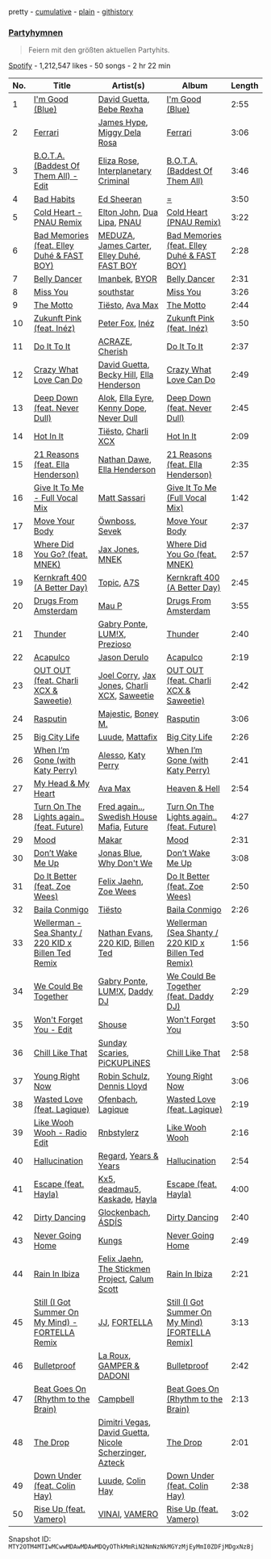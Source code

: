 pretty - [cumulative](/playlists/cumulative/37i9dQZF1DX9EM98aZosoy.md) - [plain](/playlists/plain/37i9dQZF1DX9EM98aZosoy) - [githistory](https://github.githistory.xyz/mackorone/spotify-playlist-archive/blob/main/playlists/plain/37i9dQZF1DX9EM98aZosoy)

### [Partyhymnen](https://open.spotify.com/playlist/37i9dQZF1DX9EM98aZosoy)

> Feiern mit den größten aktuellen Partyhits.

[Spotify](https://open.spotify.com/user/spotify) - 1,212,547 likes - 50 songs - 2 hr 22 min

| No. | Title | Artist(s) | Album | Length |
|---|---|---|---|---|
| 1 | [I'm Good \(Blue\)](https://open.spotify.com/track/4uUG5RXrOk84mYEfFvj3cK) | [David Guetta](https://open.spotify.com/artist/1Cs0zKBU1kc0i8ypK3B9ai), [Bebe Rexha](https://open.spotify.com/artist/64M6ah0SkkRsnPGtGiRAbb) | [I'm Good \(Blue\)](https://open.spotify.com/album/7M842DMhYVALrXsw3ty7B3) | 2:55 |
| 2 | [Ferrari](https://open.spotify.com/track/4zN21mbAuaD0WqtmaTZZeP) | [James Hype](https://open.spotify.com/artist/43BxCL6t4c73BQnIJtry5v), [Miggy Dela Rosa](https://open.spotify.com/artist/45ruzGUmIr8WLjLOPJ9mGU) | [Ferrari](https://open.spotify.com/album/6moZ4sNThthUAwCklyuPY8) | 3:06 |
| 3 | [B.O.T.A\. \(Baddest Of Them All\) \- Edit](https://open.spotify.com/track/39JofJHEtg8I4fSyo7Imft) | [Eliza Rose](https://open.spotify.com/artist/4XC335ouK6pXyq4QiIb8bP), [Interplanetary Criminal](https://open.spotify.com/artist/6uJ51uV5rYzu1MJkC4CceI) | [B.O.T.A\. \(Baddest Of Them All\)](https://open.spotify.com/album/2lQgd3Svp1ZWAzZPLobAPK) | 3:46 |
| 4 | [Bad Habits](https://open.spotify.com/track/3rmo8F54jFF8OgYsqTxm5d) | [Ed Sheeran](https://open.spotify.com/artist/6eUKZXaKkcviH0Ku9w2n3V) | [=](https://open.spotify.com/album/32iAEBstCjauDhyKpGjTuq) | 3:50 |
| 5 | [Cold Heart \- PNAU Remix](https://open.spotify.com/track/6zSpb8dQRaw0M1dK8PBwQz) | [Elton John](https://open.spotify.com/artist/3PhoLpVuITZKcymswpck5b), [Dua Lipa](https://open.spotify.com/artist/6M2wZ9GZgrQXHCFfjv46we), [PNAU](https://open.spotify.com/artist/6n28c9qs9hNGriNa72b26u) | [Cold Heart \(PNAU Remix\)](https://open.spotify.com/album/5D8Rdb09BkmHscEGSWAlA6) | 3:22 |
| 6 | [Bad Memories \(feat\. Elley Duhé & FAST BOY\)](https://open.spotify.com/track/3rb0tMq42WfggucPm0HHkA) | [MEDUZA](https://open.spotify.com/artist/0xRXCcSX89eobfrshSVdyu), [James Carter](https://open.spotify.com/artist/5344K3N7rx7kw1HjO8psuq), [Elley Duhé](https://open.spotify.com/artist/67MNhiAICFY6Pwc2YxCO0K), [FAST BOY](https://open.spotify.com/artist/56Qz2XwGj7FxnNKrfkWjnb) | [Bad Memories \(feat\. Elley Duhé & FAST BOY\)](https://open.spotify.com/album/44aG7QLYLGotCTlu5Fc2J7) | 2:28 |
| 7 | [Belly Dancer](https://open.spotify.com/track/7fZBQnc0zXwVybgCIrQQil) | [Imanbek](https://open.spotify.com/artist/5rGrDvrLOV2VV8SCFVGWlj), [BYOR](https://open.spotify.com/artist/0Upxnyh9nIUNSOmNE8WF4R) | [Belly Dancer](https://open.spotify.com/album/2npvQTpyjLtapBWTNTNlqn) | 2:31 |
| 8 | [Miss You](https://open.spotify.com/track/4tRhRLBxIZ34Iw0eCuiC03) | [southstar](https://open.spotify.com/artist/1GVuCyb4PlArufUZDUnRQi) | [Miss You](https://open.spotify.com/album/4fmtd5CduUYx2bmMOvXwX4) | 3:26 |
| 9 | [The Motto](https://open.spotify.com/track/18asYwWugKjjsihZ0YvRxO) | [Tiësto](https://open.spotify.com/artist/2o5jDhtHVPhrJdv3cEQ99Z), [Ava Max](https://open.spotify.com/artist/4npEfmQ6YuiwW1GpUmaq3F) | [The Motto](https://open.spotify.com/album/278z9UXJaMNDH9Bel9uAxV) | 2:44 |
| 10 | [Zukunft Pink \(feat\. Inéz\)](https://open.spotify.com/track/4YxZQd3I4rj1nqkXgvpCk4) | [Peter Fox](https://open.spotify.com/artist/6rqlONGmPuP2wJVSfliLBI), [Inéz](https://open.spotify.com/artist/6zBax4hSAI1BJYgwF61EP5) | [Zukunft Pink \(feat\. Inéz\)](https://open.spotify.com/album/0oCAC1DmJcWxPjs55uJl6D) | 3:50 |
| 11 | [Do It To It](https://open.spotify.com/track/20on25jryn53hWghthWWW3) | [ACRAZE](https://open.spotify.com/artist/4pnp4w9g30yLfVIAFnZMRd), [Cherish](https://open.spotify.com/artist/1c70yCa8sRgIiQxl3HOEFo) | [Do It To It](https://open.spotify.com/album/58cd90Jkrovggh556JPN9L) | 2:37 |
| 12 | [Crazy What Love Can Do](https://open.spotify.com/track/1WCEAGGRD066z2Q89ObXTq) | [David Guetta](https://open.spotify.com/artist/1Cs0zKBU1kc0i8ypK3B9ai), [Becky Hill](https://open.spotify.com/artist/4EPJlUEBy49EX1wuFOvtjK), [Ella Henderson](https://open.spotify.com/artist/7nDsS0l5ZAzMedVRKPP8F1) | [Crazy What Love Can Do](https://open.spotify.com/album/0GnxssqYa2RU9EdWHhZ707) | 2:49 |
| 13 | [Deep Down \(feat\. Never Dull\)](https://open.spotify.com/track/7MIhUdNJtaOnDmC5nBC1fb) | [Alok](https://open.spotify.com/artist/0NGAZxHanS9e0iNHpR8f2W), [Ella Eyre](https://open.spotify.com/artist/66TrUkUZ3RM29dqeDQRgyA), [Kenny Dope](https://open.spotify.com/artist/1TrfxjXu8quyDw05p2bacX), [Never Dull](https://open.spotify.com/artist/2u3rmzZC0psTER2sDfUebm) | [Deep Down \(feat\. Never Dull\)](https://open.spotify.com/album/3KpxpdySrMR2S7noneu1bI) | 2:45 |
| 14 | [Hot In It](https://open.spotify.com/track/3Z7CaxQkqbIs1rewKi6v4W) | [Tiësto](https://open.spotify.com/artist/2o5jDhtHVPhrJdv3cEQ99Z), [Charli XCX](https://open.spotify.com/artist/25uiPmTg16RbhZWAqwLBy5) | [Hot In It](https://open.spotify.com/album/6R7Yy0sY9N8PNUhseegr2Q) | 2:09 |
| 15 | [21 Reasons \(feat\. Ella Henderson\)](https://open.spotify.com/track/1RF02Cf80mTaeNXG2P2boR) | [Nathan Dawe](https://open.spotify.com/artist/2gduEC76ry33RVurAvT05p), [Ella Henderson](https://open.spotify.com/artist/7nDsS0l5ZAzMedVRKPP8F1) | [21 Reasons \(feat\. Ella Henderson\)](https://open.spotify.com/album/118PKNjhP4NWcrW5OjMwzc) | 2:35 |
| 16 | [Give It To Me \- Full Vocal Mix](https://open.spotify.com/track/5ZduaRci3iNUiDfJbBfAaf) | [Matt Sassari](https://open.spotify.com/artist/21dVknSLCsK37cWozWDZZS) | [Give It To Me \(Full Vocal Mix\)](https://open.spotify.com/album/1jbRY71konakrKvDUiW7Rp) | 1:42 |
| 17 | [Move Your Body](https://open.spotify.com/track/6GomT970rCOkKAyyrwJeZi) | [Öwnboss](https://open.spotify.com/artist/37czgDRfGMvgRiUKHvnnhj), [Sevek](https://open.spotify.com/artist/0aOIluXr131XqrXFwFCFGT) | [Move Your Body](https://open.spotify.com/album/4l9wMVL4XAM5jPMXP5RAbL) | 2:37 |
| 18 | [Where Did You Go? \(feat\. MNEK\)](https://open.spotify.com/track/3sa06xVNmLLYIxdNNmVQN8) | [Jax Jones](https://open.spotify.com/artist/4Q6nIcaBED8qUel8bBx6Cr), [MNEK](https://open.spotify.com/artist/7uMh23xWiuR7zsNkuNcm2G) | [Where Did You Go \(feat\. MNEK\)](https://open.spotify.com/album/5vSLX6JljaSXuRY2Wqi6xL) | 2:57 |
| 19 | [Kernkraft 400 \(A Better Day\)](https://open.spotify.com/track/3kcKlOkQQEPVwxwljbGJ5p) | [Topic](https://open.spotify.com/artist/0u6GtibW46tFX7koQ6uNJZ), [A7S](https://open.spotify.com/artist/5Wg2b4Mp42gicxEeDNawf7) | [Kernkraft 400 \(A Better Day\)](https://open.spotify.com/album/2NIChqkijGw4r4Dqfmg0A3) | 2:45 |
| 20 | [Drugs From Amsterdam](https://open.spotify.com/track/0w7JPlp7eEQI2EKW3ayXrv) | [Mau P](https://open.spotify.com/artist/0w1sbtZVQoK6GzV4A4OkCv) | [Drugs From Amsterdam](https://open.spotify.com/album/060SvgMzLKrNzpvVLK5gSo) | 3:55 |
| 21 | [Thunder](https://open.spotify.com/track/2USlegnFJLrVLpoVfPimKB) | [Gabry Ponte](https://open.spotify.com/artist/5ENS85nZShljwNgg4wFD7D), [LUM!X](https://open.spotify.com/artist/0TKFPt9w0AAEnhB9bd0pLy), [Prezioso](https://open.spotify.com/artist/3iMzbvXlgNUpoFccD60bvr) | [Thunder](https://open.spotify.com/album/35Q09Y0b7ZxOoCdF7sBiGf) | 2:40 |
| 22 | [Acapulco](https://open.spotify.com/track/3eJH2nAjvNXdmPfBkALiPZ) | [Jason Derulo](https://open.spotify.com/artist/07YZf4WDAMNwqr4jfgOZ8y) | [Acapulco](https://open.spotify.com/album/76f2Wq7QxiHImxzsYwiXWW) | 2:19 |
| 23 | [OUT OUT \(feat\. Charli XCX & Saweetie\)](https://open.spotify.com/track/6Dy1jexKYriXAVG6evyUTJ) | [Joel Corry](https://open.spotify.com/artist/6DgP9otnZw5z6daOntINxp), [Jax Jones](https://open.spotify.com/artist/4Q6nIcaBED8qUel8bBx6Cr), [Charli XCX](https://open.spotify.com/artist/25uiPmTg16RbhZWAqwLBy5), [Saweetie](https://open.spotify.com/artist/6cK3NBO6uP7hh0oyuVELFl) | [OUT OUT \(feat\. Charli XCX & Saweetie\)](https://open.spotify.com/album/5wJb3DBSoSMKYJA8TrNKi8) | 2:42 |
| 24 | [Rasputin](https://open.spotify.com/track/0b18g3G5spr4ZCkz7Y6Q0Q) | [Majestic](https://open.spotify.com/artist/6QMABvTzixnxzsLYyhqRxI), [Boney M.](https://open.spotify.com/artist/54R6Y0I7jGUCveDTtI21nb) | [Rasputin](https://open.spotify.com/album/6PzYuR9c0CYCPJTnqylPhd) | 3:06 |
| 25 | [Big City Life](https://open.spotify.com/track/1LIvdWNdKmHvU0FJvw2diN) | [Luude](https://open.spotify.com/artist/20cmhoGvN0eyzhmsHJH1Mg), [Mattafix](https://open.spotify.com/artist/5KORW1YGiERJqfuYjXMCyz) | [Big City Life](https://open.spotify.com/album/5Z9UyG6AYfNphE7UJGXifC) | 2:26 |
| 26 | [When I’m Gone \(with Katy Perry\)](https://open.spotify.com/track/5902W4uHWzhtOff1UK7the) | [Alesso](https://open.spotify.com/artist/4AVFqumd2ogHFlRbKIjp1t), [Katy Perry](https://open.spotify.com/artist/6jJ0s89eD6GaHleKKya26X) | [When I’m Gone \(with Katy Perry\)](https://open.spotify.com/album/5itVTi6rI3MlOcWBxROxd9) | 2:41 |
| 27 | [My Head & My Heart](https://open.spotify.com/track/1KixkQVDUHggZMU9dUobgm) | [Ava Max](https://open.spotify.com/artist/4npEfmQ6YuiwW1GpUmaq3F) | [Heaven & Hell](https://open.spotify.com/album/26c7MmQ4w8EAvVLb4jilaM) | 2:54 |
| 28 | [Turn On The Lights again.\. \(feat\. Future\)](https://open.spotify.com/track/6gdDu39yYqPcaTgCwYEW8i) | [Fred again..](https://open.spotify.com/artist/4oLeXFyACqeem2VImYeBFe), [Swedish House Mafia](https://open.spotify.com/artist/1h6Cn3P4NGzXbaXidqURXs), [Future](https://open.spotify.com/artist/1RyvyyTE3xzB2ZywiAwp0i) | [Turn On The Lights again.\. \(feat\. Future\)](https://open.spotify.com/album/2jiMeC1iUWVYmvXSIiO8ks) | 4:27 |
| 29 | [Mood](https://open.spotify.com/track/4k6yZRw7M04gZE2uW12Cw6) | [Makar](https://open.spotify.com/artist/4PUr4W5mWlzMkyVpSiX2ZN) | [Mood](https://open.spotify.com/album/0of66YXURMrVzhAVkYNDeO) | 2:31 |
| 30 | [Don’t Wake Me Up](https://open.spotify.com/track/3LEgGAl9zLcQWGTp7ptqtQ) | [Jonas Blue](https://open.spotify.com/artist/1HBjj22wzbscIZ9sEb5dyf), [Why Don't We](https://open.spotify.com/artist/2jnIB6XdLvnJUeNTy5A0J2) | [Don’t Wake Me Up](https://open.spotify.com/album/6ydP9IJkzpippCnXf2bpNs) | 3:08 |
| 31 | [Do It Better \(feat\. Zoe Wees\)](https://open.spotify.com/track/1kwHrBWAlucOE57lWugotk) | [Felix Jaehn](https://open.spotify.com/artist/4bL2B6hmLlMWnUEZnorEtG), [Zoe Wees](https://open.spotify.com/artist/03d2mJXSMtuPI0nIvLnhoS) | [Do It Better \(feat\. Zoe Wees\)](https://open.spotify.com/album/5mqNZCRQAKtzzDyohUmBEU) | 2:50 |
| 32 | [Baila Conmigo](https://open.spotify.com/track/3KruoUtSkm84Az0bJunnxl) | [Tiësto](https://open.spotify.com/artist/2o5jDhtHVPhrJdv3cEQ99Z) | [Baila Conmigo](https://open.spotify.com/album/00RgZ3hZH9WpvBksu2hx5G) | 2:26 |
| 33 | [Wellerman \- Sea Shanty / 220 KID x Billen Ted Remix](https://open.spotify.com/track/3iw6V4LH7yPj1ESORX9RIN) | [Nathan Evans](https://open.spotify.com/artist/1PKErrAhYFdfrDymGHRQRo), [220 KID](https://open.spotify.com/artist/4Euia7UzdRshy1DJOSMTcs), [Billen Ted](https://open.spotify.com/artist/5PoZtBo8xZKqPWlZrIDq82) | [Wellerman \(Sea Shanty / 220 KID x Billen Ted Remix\)](https://open.spotify.com/album/1zEBi4O4AaY5M55dUcUp3z) | 1:56 |
| 34 | [We Could Be Together](https://open.spotify.com/track/3ElGRG3DqSzzkh1b2wnbzf) | [Gabry Ponte](https://open.spotify.com/artist/5ENS85nZShljwNgg4wFD7D), [LUM!X](https://open.spotify.com/artist/0TKFPt9w0AAEnhB9bd0pLy), [Daddy DJ](https://open.spotify.com/artist/2Bc52Zzq4Hx7Dqm0Qw8bJL) | [We Could Be Together \(feat\. Daddy DJ\)](https://open.spotify.com/album/7xgmfo0gHFJk9DNdOfqBNn) | 2:29 |
| 35 | [Won't Forget You \- Edit](https://open.spotify.com/track/3I10tZ5MgEMo4WryCNJkZQ) | [Shouse](https://open.spotify.com/artist/2TcGJdSOiOvITBzhvfX8XB) | [Won't Forget You](https://open.spotify.com/album/36b1UkMwoVCfTVlRqgkp3J) | 3:50 |
| 36 | [Chill Like That](https://open.spotify.com/track/2UwgoIMAYT0pDOxUFTjEVJ) | [Sunday Scaries](https://open.spotify.com/artist/0PavAVTZWBEpaj4iJdKCyj), [PiCKUPLiNES](https://open.spotify.com/artist/0Nqow4lyg43fW8ktlTR9Vi) | [Chill Like That](https://open.spotify.com/album/189CZXjmGJs7PzbQ0S5WVf) | 2:58 |
| 37 | [Young Right Now](https://open.spotify.com/track/0JpEMzTHbt2zBIXrntrXzG) | [Robin Schulz](https://open.spotify.com/artist/3t5xRXzsuZmMDkQzgOX35S), [Dennis Lloyd](https://open.spotify.com/artist/3EOEK57CV77D4ovYVcmiyt) | [Young Right Now](https://open.spotify.com/album/31t9iLimmriRn3Mviqywzw) | 3:06 |
| 38 | [Wasted Love \(feat\. Lagique\)](https://open.spotify.com/track/2pPO9YecZimmuVQfIzfV6U) | [Ofenbach](https://open.spotify.com/artist/4AKwRarlmsUlLjIwt38NLw), [Lagique](https://open.spotify.com/artist/1PbtWtrN7jZpd4toqxrjm2) | [Wasted Love \(feat\. Lagique\)](https://open.spotify.com/album/0i72GjB523RgrjK8HUa61B) | 2:19 |
| 39 | [Like Wooh Wooh \- Radio Edit](https://open.spotify.com/track/0C9P00gKzHroC3Et2SQylA) | [Rnbstylerz](https://open.spotify.com/artist/3qkIL3op4KtFFUHj19LuLg) | [Like Wooh Wooh](https://open.spotify.com/album/2tPlR2MrouxMfxuumYUzIb) | 2:16 |
| 40 | [Hallucination](https://open.spotify.com/track/7y3c1oJMY1CwwtOZ84Qovu) | [Regard](https://open.spotify.com/artist/4ofCBoyEiGSePFAG500xev), [Years & Years](https://open.spotify.com/artist/5vBSrE1xujD2FXYRarbAXc) | [Hallucination](https://open.spotify.com/album/3uTg9ykOYoW54hj9q66oCh) | 2:54 |
| 41 | [Escape \(feat\. Hayla\)](https://open.spotify.com/track/10oKSzRcwbZsog2uq2gb4b) | [Kx5](https://open.spotify.com/artist/2avRYQUWQpIkzJOEkf0MdY), [deadmau5](https://open.spotify.com/artist/2CIMQHirSU0MQqyYHq0eOx), [Kaskade](https://open.spotify.com/artist/6TQj5BFPooTa08A7pk8AQ1), [Hayla](https://open.spotify.com/artist/4yX6mpMyBGf9UfvBB8JJrc) | [Escape \(feat\. Hayla\)](https://open.spotify.com/album/1VvswDkZLX5hUgFW7F79GI) | 4:00 |
| 42 | [Dirty Dancing](https://open.spotify.com/track/464F2a58LTaitVUFKvEm1J) | [Glockenbach](https://open.spotify.com/artist/7GZJ2POiwPZoW7UVYjNj8i), [ÁSDÍS](https://open.spotify.com/artist/28y5ZcfpdZAfeEE5ftCfUg) | [Dirty Dancing](https://open.spotify.com/album/0nB12E14XrqbxtbteLPuEo) | 2:40 |
| 43 | [Never Going Home](https://open.spotify.com/track/0xfMlIW8lS40qvpsUw1l0X) | [Kungs](https://open.spotify.com/artist/7keGfmQR4X5w0two1xKZ7d) | [Never Going Home](https://open.spotify.com/album/3M2ev0LMKExe0Y9HaNrkfA) | 2:49 |
| 44 | [Rain In Ibiza](https://open.spotify.com/track/5u8Y0lAUlBLwuhpXSDUGf4) | [Felix Jaehn](https://open.spotify.com/artist/4bL2B6hmLlMWnUEZnorEtG), [The Stickmen Project](https://open.spotify.com/artist/13wroZC00C9ix8fUR0JvaY), [Calum Scott](https://open.spotify.com/artist/6ydoSd3N2mwgwBHtF6K7eX) | [Rain In Ibiza](https://open.spotify.com/album/034jdvpqZ6172bXix4BEmN) | 2:21 |
| 45 | [Still \(I Got Summer On My Mind\) \- FORTELLA Remix](https://open.spotify.com/track/00Nsyeo2kcU4602zMsLWXW) | [JJ](https://open.spotify.com/artist/1bAdBYcsDdsbqmWbAE7qKR), [FORTELLA](https://open.spotify.com/artist/1Gv25YA8ciVilOJBBD2Hv9) | [Still \(I Got Summer On My Mind\) \[FORTELLA Remix\]](https://open.spotify.com/album/6mfyxdmji09bDs1pYQADob) | 3:13 |
| 46 | [Bulletproof](https://open.spotify.com/track/0SyxZC4wlqAwf20cHE6Xon) | [La Roux](https://open.spotify.com/artist/3K2zB87GZv1krx031en5VA), [GAMPER & DADONI](https://open.spotify.com/artist/6HQ6vf4AloXyVNdyJhrX1J) | [Bulletproof](https://open.spotify.com/album/5TSSlGJmfkBNC4M3uoMswL) | 2:42 |
| 47 | [Beat Goes On \(Rhythm to the Brain\)](https://open.spotify.com/track/4iAADGCKIR9GkLGvAHfZUS) | [Campbell](https://open.spotify.com/artist/5udgXJYWwK7cchnPSKqEkK) | [Beat Goes On \(Rhythm to the Brain\)](https://open.spotify.com/album/3kzNiWgiBTQMD48QbWYSRn) | 2:13 |
| 48 | [The Drop](https://open.spotify.com/track/013PVeWEFQio3XHFH9rIC6) | [Dimitri Vegas](https://open.spotify.com/artist/2HkAI0YrEcgoR8QdaURqhO), [David Guetta](https://open.spotify.com/artist/1Cs0zKBU1kc0i8ypK3B9ai), [Nicole Scherzinger](https://open.spotify.com/artist/40xbWSB4JPdOkRyuTDy1oP), [Azteck](https://open.spotify.com/artist/13NpuESz6tlK819yBs0PuS) | [The Drop](https://open.spotify.com/album/3R69AWht6e2vZq7Cg3XGPH) | 2:01 |
| 49 | [Down Under \(feat\. Colin Hay\)](https://open.spotify.com/track/7AVyve7cFYTd51ha5i9kE2) | [Luude](https://open.spotify.com/artist/20cmhoGvN0eyzhmsHJH1Mg), [Colin Hay](https://open.spotify.com/artist/5mxB08ktCukEhGMg2YZeEv) | [Down Under \(feat\. Colin Hay\)](https://open.spotify.com/album/64xmSwJJbFQMf63AFYZXpW) | 2:38 |
| 50 | [Rise Up \(feat\. Vamero\)](https://open.spotify.com/track/46lyJh9GYmWsHez3EsvmAx) | [VINAI](https://open.spotify.com/artist/4mrBetqy378Jf1y6NLszlx), [VAMERO](https://open.spotify.com/artist/74GrV01oFcjJdLHCF9MWhr) | [Rise Up \(feat\. Vamero\)](https://open.spotify.com/album/4DsxykS9CPTnJPeoWXkRV8) | 3:02 |

Snapshot ID: `MTY2OTM4MTIwMCwwMDAwMDAwMDQyOThkMmRiN2NmNzNkMGYzMjEyMmI0ZDFjMDgxNzBj`
